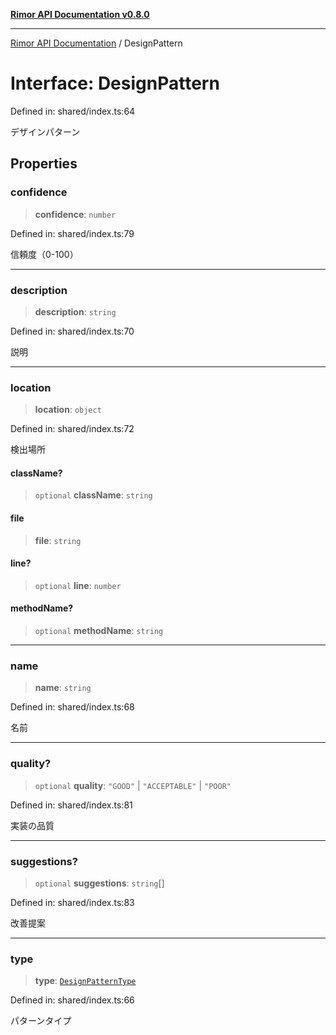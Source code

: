 [**Rimor API Documentation v0.8.0**](../README.md)

***

[Rimor API Documentation](../globals.md) / DesignPattern

# Interface: DesignPattern

Defined in: shared/index.ts:64

デザインパターン

## Properties

### confidence

> **confidence**: `number`

Defined in: shared/index.ts:79

信頼度（0-100）

***

### description

> **description**: `string`

Defined in: shared/index.ts:70

説明

***

### location

> **location**: `object`

Defined in: shared/index.ts:72

検出場所

#### className?

> `optional` **className**: `string`

#### file

> **file**: `string`

#### line?

> `optional` **line**: `number`

#### methodName?

> `optional` **methodName**: `string`

***

### name

> **name**: `string`

Defined in: shared/index.ts:68

名前

***

### quality?

> `optional` **quality**: `"GOOD"` \| `"ACCEPTABLE"` \| `"POOR"`

Defined in: shared/index.ts:81

実装の品質

***

### suggestions?

> `optional` **suggestions**: `string`[]

Defined in: shared/index.ts:83

改善提案

***

### type

> **type**: [`DesignPatternType`](../type-aliases/DesignPatternType.md)

Defined in: shared/index.ts:66

パターンタイプ
